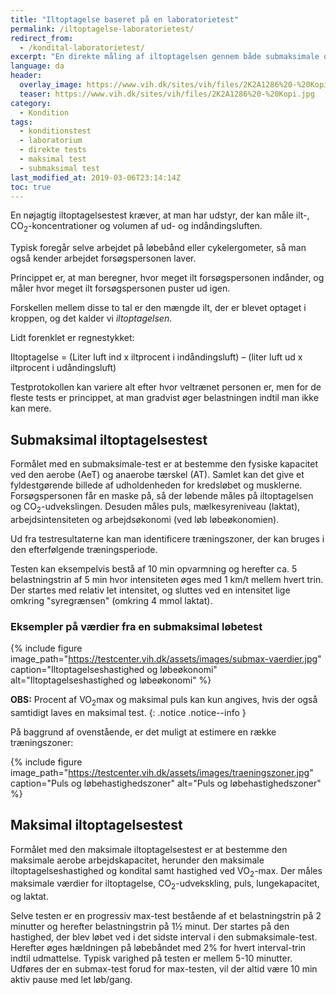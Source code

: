 ```yaml
---
title: "Iltoptagelse baseret på en laboratorietest"
permalink: /iltoptagelse-laboratorietest/
redirect_from:
  - /kondital-laboratorietest/
excerpt: "En direkte måling af iltoptagelsen gennem både submaksimale og maksimale forsøgsprotokoller med maske, hvor man måler ilt- og kuldioxidindholdet og volumen af indåndingsluften og udåndingsluften."
language: da
header:
  overlay_image: https://www.vih.dk/sites/vih/files/2K2A1286%20-%20Kopi.jpg
  teaser: https://www.vih.dk/sites/vih/files/2K2A1286%20-%20Kopi.jpg
category:
  - Kondition
tags:
  - konditionstest
  - laboratorium
  - direkte tests
  - maksimal test
  - submaksimal test
last_modified_at: 2019-03-06T23:14:14Z
toc: true
---
```


En nøjagtig iltoptagelsestest kræver, at man har udstyr, der kan måle ilt-, CO<sub>2</sub>-koncentrationer og volumen af ud- og indåndingsluften.

Typisk foregår selve arbejdet på løbebånd eller cykelergometer, så man også kender arbejdet forsøgspersonen laver.

Princippet er, at man beregner, hvor meget ilt forsøgspersonen indånder, og måler hvor meget ilt forsøgspersonen puster ud igen. 

Forskellen mellem disse to tal er den mængde ilt, der er blevet optaget i kroppen, og det kalder vi _iltoptagelsen_.

Lidt forenklet er regnestykket:

Iltoptagelse = (Liter luft ind x iltprocent i indåndingsluft) – (liter luft ud x iltprocent i udåndingsluft)

Testprotokollen kan variere alt efter hvor veltrænet personen er, men for de fleste tests er princippet, at man gradvist øger belastningen indtil man ikke kan mere.

## Submaksimal iltoptagelsestest

Formålet med en submaksimale-test er at bestemme den fysiske kapacitet ved den aerobe (AeT) og anaerobe tærskel (AT). Samlet kan det give et fyldestgørende billede af udholdenheden for kredsløbet og musklerne. Forsøgspersonen får en maske på, så der løbende måles på iltoptagelsen og CO<sub>2</sub>-udvekslingen. Desuden måles puls, mælkesyreniveau (laktat), arbejdsintensiteten og arbejdsøkonomi (ved løb løbeøkonomien). 

Ud fra testresultaterne kan man identificere træningszoner, der kan bruges i den efterfølgende træningsperiode.

Testen kan eksempelvis bestå af 10 min opvarmning og herefter ca. 5 belastningstrin af 5 min hvor intensiteten øges med 1 km/t mellem hvert trin. Der startes med relativ let intensitet, og sluttes ved en intensitet lige omkring "syregrænsen" (omkring 4 mmol laktat).

### Eksempler på værdier fra en submaksimal løbetest

{% include figure image_path="https://testcenter.vih.dk/assets/images/submax-vaerdier.jpg" caption="Iltoptagelseshastighed og løbeøkonomi" alt="Iltoptagelseshastighed og løbeøkonomi" %}

**OBS:** Procent af VO<sub>2</sub>max og maksimal puls kan kun angives, hvis der også samtidigt laves en maksimal test.
{: .notice .notice--info }

På baggrund af ovenstående, er det muligt at estimere en række træningszoner:

{% include figure image_path="https://testcenter.vih.dk/assets/images/traeningszoner.jpg" caption="Puls og løbehastighedszoner" alt="Puls og løbehastighedszoner" %}

## Maksimal iltoptagelsestest

Formålet med den maksimale iltoptagelsestest er at bestemme den maksimale aerobe arbejdskapacitet, herunder den maksimale iltoptagelseshastighed og kondital samt hastighed ved VO<sub>2</sub>-max. Der måles maksimale værdier for iltoptagelse, CO<sub>2</sub>-udvekskling, puls, lungekapacitet, og laktat.

Selve testen er en progressiv max-test bestående af et belastningstrin på 2 minutter og herefter belastningstrin på 1½ minut. Der startes på den hastighed, der blev løbet ved i det sidste interval i den submaksimale-test. Herefter øges hældningen på løbebåndet med 2% for hvert interval-trin indtil udmattelse. Typisk varighed på testen er mellem 5-10 minutter. Udføres der en submax-test forud for max-testen, vil der altid være 10 min aktiv pause med let løb/gang.
